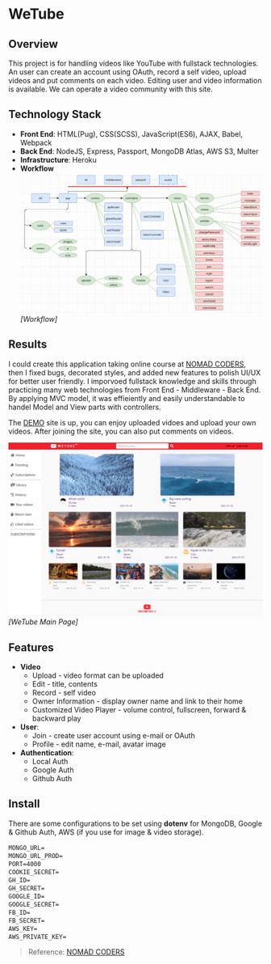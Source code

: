 # WeTube

## Overview
This project is for handling videos like YouTube with fullstack technologies. An user can create
an account using OAuth, record a self video, upload videos and put comments on each video.
Editing user and video information is available. We can operate a video community with this site.

## Technology Stack
* **Front End**: HTML(Pug), CSS(SCSS), JavaScript(ES6), AJAX, Babel, Webpack
* **Back End**: NodeJS, Express, Passport, MongoDB Atlas, AWS S3, Multer
* **Infrastructure**: Heroku
* **Workflow**
  ![Workflow](./resources/Workflow.PNG)
  *[Workflow]*
  
## Results
I could create this application taking online course at [NOMAD CODERS](https://en.nomadcoders.co/wetube), then I fixed bugs, decorated styles, and added new features to polish UI/UX for better user friendly. I imporvoed fullstack knowledge and skills through practicing many web technologies from Front End - Middleware - Back End. By applying MVC model, it was effieiently and easily understandable to handel Model and View parts with controllers.  
 
The [DEMO](https://murmuring-hollows-75711.herokuapp.com/) site is up, you can enjoy uploaded vidoes and upload your own videos. After joining the site, you can also put comments on videos.

![WeTube Main Page](./resources/youtube_main.PNG)
*[WeTube Main Page]*

## Features
* **Video**
  * Upload - video format can be uploaded
  * Edit - title, contents
  * Record - self video
  * Owner Information - display owner name and link to their home
  * Customized Video Player - volume control, fullscreen, forward & backward play
* **User**: 
  * Join - create user account using e-mail or OAuth
  * Profile - edit name, e-mail, avatar image
* **Authentication**: 
  * Local Auth
  * Google Auth
  * Github Auth

## Install
There are some configurations to be set using **dotenv** for MongoDB, Google & Github Auth, AWS (if you use for image & video storage).
```
MONGO_URL=
MONGO_URL_PROD=
PORT=4000
COOKIE_SECRET=
GH_ID=
GH_SECRET=
GOOGLE_ID=
GOOGLE_SECRET=
FB_ID=
FB_SECRET=
AWS_KEY=
AWS_PRIVATE_KEY=
```

> Reference: [NOMAD CODERS](https://en.nomadcoders.co/wetube)
